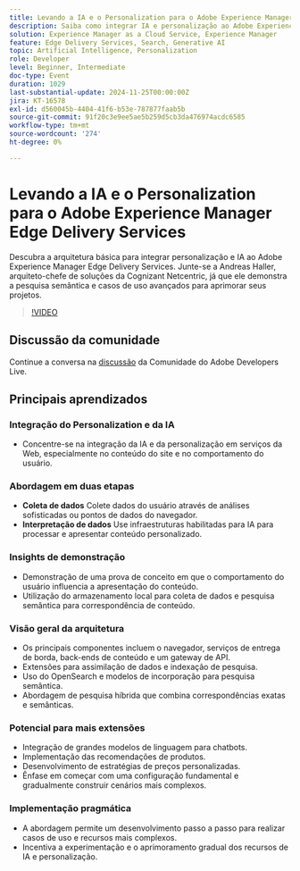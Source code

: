 ```yaml
---
title: Levando a IA e o Personalization para o Adobe Experience Manager Edge Delivery Services
description: Saiba como integrar IA e personalização ao Adobe Experience Manager Edge Delivery Services com arquitetura fundamental, pesquisa semântica e casos de uso avançados demonstrados por Andreas Haller, arquiteto de soluções principal da Cognizant Netcentric.
solution: Experience Manager as a Cloud Service, Experience Manager
feature: Edge Delivery Services, Search, Generative AI
topic: Artificial Intelligence, Personalization
role: Developer
level: Beginner, Intermediate
doc-type: Event
duration: 1029
last-substantial-update: 2024-11-25T00:00:00Z
jira: KT-16578
exl-id: d560045b-4404-41f6-b53e-787877faab5b
source-git-commit: 91f20c3e9ee5ae5b259d5cb3da476974acdc6585
workflow-type: tm+mt
source-wordcount: '274'
ht-degree: 0%

---
```


# Levando a IA e o Personalization para o Adobe Experience Manager Edge Delivery Services

Descubra a arquitetura básica para integrar personalização e IA ao Adobe Experience Manager Edge Delivery Services. Junte-se a Andreas Haller, arquiteto-chefe de soluções da Cognizant Netcentric, já que ele demonstra a pesquisa semântica e casos de uso avançados para aprimorar seus projetos.

>[!VIDEO](https://video.tv.adobe.com/v/3440405/?learn=on&enablevpops)

## Discussão da comunidade

Continue a conversa na [discussão](https://adobe.ly/3Z0PtJF) da Comunidade do Adobe Developers Live.

## Principais aprendizados

### Integração do Personalization e da IA

* Concentre-se na integração da IA e da personalização em serviços da Web, especialmente no conteúdo do site e no comportamento do usuário.

### Abordagem em duas etapas

* **Coleta de dados** Colete dados do usuário através de análises sofisticadas ou pontos de dados do navegador.
* **Interpretação de dados** Use infraestruturas habilitadas para IA para processar e apresentar conteúdo personalizado.

### Insights de demonstração

* Demonstração de uma prova de conceito em que o comportamento do usuário influencia a apresentação do conteúdo.
* Utilização do armazenamento local para coleta de dados e pesquisa semântica para correspondência de conteúdo.

### Visão geral da arquitetura

* Os principais componentes incluem o navegador, serviços de entrega de borda, back-ends de conteúdo e um gateway de API.
* Extensões para assimilação de dados e indexação de pesquisa.
* Uso do OpenSearch e modelos de incorporação para pesquisa semântica.
* Abordagem de pesquisa híbrida que combina correspondências exatas e semânticas.

### Potencial para mais extensões

* Integração de grandes modelos de linguagem para chatbots.
* Implementação das recomendações de produtos.
* Desenvolvimento de estratégias de preços personalizadas.
* Ênfase em começar com uma configuração fundamental e gradualmente construir cenários mais complexos.

### Implementação pragmática

* A abordagem permite um desenvolvimento passo a passo para realizar casos de uso e recursos mais complexos.
* Incentiva a experimentação e o aprimoramento gradual dos recursos de IA e personalização.
